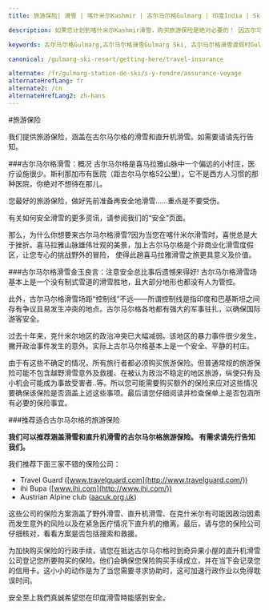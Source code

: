 ```yaml
---
title: 旅游保险| 滑雪 | 喀什米尔Kashmir | 古尔马尔格Gulmarg | 印度India | Skigulmarg.com

description: 如果您计划到喀什米尔Kashmir滑雪，购买旅游保险是绝对必要的！ 因古尔马尔格Gulmarg滑雪度假村位于喜马拉雅山喜马拉雅的偏远村落，医疗设施较贫乏，基于安全性您必须购买旅游保险，以防万一。

keywords: 古尔马尔格Gulmarg,古尔马尔格滑雪Gulmarg Ski, 古尔马尔格滑雪渡假村Gulmarg Ski Resort, 喀什米尔滑雪Skiing in the Himalayas, 印度滑雪Skiing in India, 喜马拉雅Himalaya, 喀什米尔Kashmir, Skigulmarg.com

canonical: /gulmarg-ski-resort/getting-here/travel-insurance

alternate: /fr/gulmarg-station-de-ski/s-y-rendre/assurance-voyage
alternateHrefLang: fr
alternate2: /cn
alternateHrefLang2: zh-hans
---
```


#旅游保险

我们提供旅游保险，涵盖在古尔马尔格的滑雪和直升机滑雪。如需要请请先行告知。

###古尔马尔格滑雪：概况
古尔马尔格是喜马拉雅山脉中一个偏远的小村庄，医疗设施很少。斯利那加市有医院（距古尔马尔格52公里）。它不是西方人习惯的那种医院，你绝对不想待在那儿。

您最好的旅游保险，做好先前准备再安全地滑雪......重点是不要受伤。

有关如何安全滑雪的更多资讯，请参阅我们的“安全”页面。

那么，为什么你想要来古尔马尔格滑雪?因为当您在喀什米尔滑雪时，喜悦总是大于挫折。喜马拉雅山脉雄伟壮观的美景，加上古尔马尔格是个非商业化滑雪度假区，让您专心的挑战野外的冒险， 使得此趟喜马拉雅滑雪之旅更具意义及价值。

###古尔马尔格滑雪金玉良言：注意安全总比事后遗憾来得好!
古尔马尔格滑雪场基本上是一个没有制式雪道的滑雪胜地，且大部分地形也都没有人为管控。

此外，古尔马尔格滑雪场距“控制线”不远——所谓控制线是指印度和巴基斯坦之间存有争议且易发生冲突的地点。古尔马尔格各地都有强大的军事驻扎，以确保国际游客安全。

过去十年来，克什米尔地区的政治冲突已大幅减弱。该地区的暴力事件很少发生，撇开政治事件发生的意外。实际上古尔马尔格基本上是一个安全、平静的村庄。

由于有这些不确定的情况，所有旅行者都必须购买旅游保险。但普通常规的旅游保险可能不包含越野滑雪意外及救援、在被认为政治不稳定的地区旅游，纵使只有及小机会可能成为事故受害者..等。所以您可能需要购买额外的保险来应对这些情况要确保该保险是否涵盖上述这些事项。最后请您仔细阅读并检查保单上是否包涵所有必要的保险事宜。

###推荐适合古尔马尔格的旅游保险

**我们可以推荐涵盖滑雪和直升机滑雪的古尔马尔格旅游保险。 有需求请先行告知我们。**

我们推荐下面三家不错的保险公司：

+ Travel Guard ([www.travelguard.com](http://www.travelguard.com/))
+ ihi Bupa ([www.ihi.com](http://www.ihi.com/))
+ Austrian Alpine club ([aacuk.org.uk](https://aacuk.org.uk/p-mountain-rescue-search-insurance))


这些公司的保险方案涵盖了野外滑雪、直升机滑雪、在克什米尔有可能因政治因素而发生意外的风险以及在紧急医疗情况下直升机的撤离。最后，请与您的保险公司仔细核对，看看方案是否包括搜索和救援。

为加快购买保险的行政手续，请您在抵达古尔马尔格时到奇异果小屋的直升机滑雪公司登记您所要购买的保险。他们会确保您保险购买手续成立，并在当下会记录您的信用卡。这小小的动作是为了当您需要寻求协助时，这可加速行政作业以免得耽误时间。

安全至上我們真誠希望您在印度滑雪時能感到安全。
